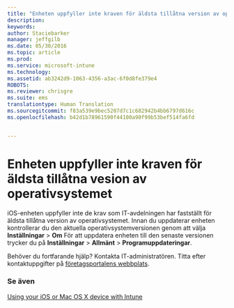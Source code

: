 ```yaml
---
title: "Enheten uppfyller inte kraven för äldsta tillåtna version av operativsystemet | Microsoft Intune"
description: 
keywords: 
author: Staciebarker
manager: jeffgilb
ms.date: 05/30/2016
ms.topic: article
ms.prod: 
ms.service: microsoft-intune
ms.technology: 
ms.assetid: ab3242d9-1063-4356-a3ac-6f0d8fe379e4
ROBOTS: 
ms.reviewer: chrisgre
ms.suite: ems
translationtype: Human Translation
ms.sourcegitcommit: f83a539e9bec5207d7c1c682942b4bb6797d616c
ms.openlocfilehash: b42d1b78961590f44100a90f99b53bef514fa6fd


---
```



# Enheten uppfyller inte kraven för äldsta tillåtna vesion av operativsystemet

iOS-enheten uppfyller inte de krav som IT-avdelningen har fastställt för äldsta tillåtna version av operativsystemet.  Innan du uppdaterar enheten kontrollerar du den aktuella operativsystemversionen genom att välja **Inställningar** &gt; **Om** För att uppdatera enheten till den senaste versionen trycker du på **Inställningar** &gt; **Allmänt** &gt; **Programuppdateringar**.

Behöver du fortfarande hjälp? Kontakta IT-administratören. Titta efter kontaktuppgifter på [företagsportalens webbplats](http://portal.manage.microsoft.com).

### Se även
[Using your iOS or Mac OS X device with Intune](using-your-ios-or-mac-os-x-device-with-intune.md)


<!--HONumber=Jun16_HO4-->



